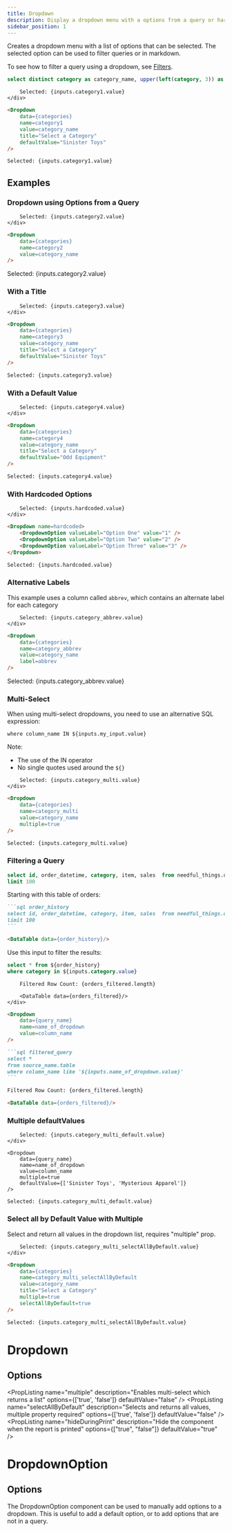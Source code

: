 ```yaml
---
title: Dropdown
description: Display a dropdown menu with a options from a query or hardcoded options.
sidebar_position: 1
---
```


Creates a dropdown menu with a list of options that can be selected. The selected option can be used to filter queries or in markdown.

To see how to filter a query using a dropdown, see [Filters](/core-concepts/filters).

```sql categories
select distinct category as category_name, upper(left(category, 3)) as abbrev from needful_things.orders
```

<DocTab>
    <div slot='preview'>
        <Dropdown data={categories} name=category1 value=category_name title="Select a Category" defaultValue="Sinister Toys"/>

        Selected: {inputs.category1.value}
    </div>

````markdown
<Dropdown 
    data={categories} 
    name=category1 
    value=category_name 
    title="Select a Category" 
    defaultValue="Sinister Toys"
/>

Selected: {inputs.category1.value}
````
</DocTab>

## Examples

### Dropdown using Options from a Query

<DocTab>
    <div slot='preview'>
        <Dropdown data={categories} name=category2 value=category_name/>
        
        Selected: {inputs.category2.value}
    </div>

````markdown
<Dropdown 
    data={categories} 
    name=category2 
    value=category_name 
/>
````

Selected: {inputs.category2.value}
</DocTab>

### With a Title

<DocTab>
    <div slot='preview'>
        <Dropdown data={categories} name=category3 value=category_name title="Select a Category" defaultValue="Sinister Toys"/>
        
        Selected: {inputs.category3.value}
    </div>

````markdown
<Dropdown 
    data={categories} 
    name=category3 
    value=category_name 
    title="Select a Category" 
    defaultValue="Sinister Toys"
/>

Selected: {inputs.category3.value}
````

</DocTab>

### With a Default Value


<DocTab>
    <div slot='preview'>
        <Dropdown
            data={categories} 
            name=category4
            value=category_name
            title="Select a Category"
            defaultValue="Odd Equipment"
        />

        Selected: {inputs.category4.value}
    </div>

````markdown
<Dropdown
    data={categories} 
    name=category4
    value=category_name
    title="Select a Category"
    defaultValue="Odd Equipment"
/>

Selected: {inputs.category4.value}
````
</DocTab>


### With Hardcoded Options

<DocTab>
    <div slot='preview'>
        <Dropdown name=hardcoded>
            <DropdownOption valueLabel="Option One" value="1" />
            <DropdownOption valueLabel="Option Two" value="2" />
            <DropdownOption valueLabel="Option Three" value="3" />
        </Dropdown>
        
        Selected: {inputs.hardcoded.value}
    </div>

````markdown
<Dropdown name=hardcoded>
    <DropdownOption valueLabel="Option One" value="1" />
    <DropdownOption valueLabel="Option Two" value="2" />
    <DropdownOption valueLabel="Option Three" value="3" />
</Dropdown>

Selected: {inputs.hardcoded.value}
````
</DocTab>

### Alternative Labels

This example uses a column called `abbrev`, which contains an alternate label for each category

<DocTab>
    <div slot='preview'>
        <Dropdown
            data={categories} 
            name=category_abbrev
            value=category_name
            label=abbrev
        />

        Selected: {inputs.category_abbrev.value}
    </div>

````markdown
<Dropdown
    data={categories} 
    name=category_abbrev
    value=category_name
    label=abbrev
/>
````

Selected: {inputs.category_abbrev.value}
</DocTab>


### Multi-Select

When using multi-select dropdowns, you need to use an alternative SQL expression:

`where column_name IN ${inputs.my_input.value}`

Note: 
- The use of the IN operator
- No single quotes used around the `${}`

<DocTab>
    <div slot='preview'>
        <Dropdown
            data={categories} 
            name=category_multi
            value=category_name
            multiple=true
        />
        
        Selected: {inputs.category_multi.value}
    </div>

````markdown
<Dropdown
    data={categories} 
    name=category_multi
    value=category_name
    multiple=true
/>

Selected: {inputs.category_multi.value}
````
</DocTab>




### Filtering a Query


```sql order_history
select id, order_datetime, category, item, sales  from needful_things.orders
limit 100
```

Starting with this table of orders:

<DocTab>
    <div slot='preview'>
        <DataTable data={order_history}/>
    </div>

````markdown
```sql order_history
select id, order_datetime, category, item, sales  from needful_things.orders
limit 100
```

<DataTable data={order_history}/>
````
</DocTab>

Use this input to filter the results:

```sql orders_filtered
select * from ${order_history}
where category in ${inputs.category.value}
```

<DocTab>
    <div slot='preview'>
        <Dropdown
            data={categories} 
            name=category
            value=category_name
            multiple=true
            defaultValue={['Sinister Toys']}
        />

        Filtered Row Count: {orders_filtered.length}

        <DataTable data={orders_filtered}/>
    </div>

````markdown
<Dropdown
    data={query_name} 
    name=name_of_dropdown
    value=column_name
/>

```sql filtered_query
select *
from source_name.table
where column_name like '${inputs.name_of_dropdown.value}'
```

Filtered Row Count: {orders_filtered.length}

<DataTable data={orders_filtered}/>
````
</DocTab>


### Multiple defaultValues

<DocTab>
    <div slot='preview'>
        <Dropdown
            data={categories} 
            name=category_multi_default
            value=category_name
            multiple=true
            defaultValue={['Sinister Toys', 'Mysterious Apparel']}
        />

        Selected: {inputs.category_multi_default.value}
    </div>

````svelte
<Dropdown
    data={query_name} 
    name=name_of_dropdown
    value=column_name
    multiple=true
	defaultValue={['Sinister Toys', 'Mysterious Apparel']}
/>

Selected: {inputs.category_multi_default.value}
````
</DocTab>

### Select all by Default Value with Multiple

Select and return all values in the dropdown list, requires "multiple" prop.

<DocTab>
    <div slot='preview'>
        <Dropdown
            data={categories} 
            name=category_multi_selectAllByDefault
            value=category_name
            title="Select a Category"
            multiple=true
            selectAllByDefault=true
        />

        Selected: {inputs.category_multi_selectAllByDefault.value}
    </div>

````markdown
<Dropdown
    data={categories} 
    name=category_multi_selectAllByDefault
    value=category_name
    title="Select a Category"
    multiple=true
    selectAllByDefault=true
/>

Selected: {inputs.category_multi_selectAllByDefault.value}
````
</DocTab>

# Dropdown

## Options

<PropListing 
    name="name"
    description="Name of the dropdown, used to reference the selected value elsewhere as {`{inputs.name.value}`}"
    required
/>
<PropListing 
    name="data"
    description="Query name, wrapped in curly braces"
    options="query name"
/>
<PropListing 
    name="value"
    description="Column name from the query containing values to pick from"
    options="column name"
/>
<PropListing 
    name="multiple"
    description="Enables multi-select which returns a list"
    options={['true', 'false']}
    defaultValue="false"
/>
<PropListing 
    name="defaultValue"
    description="Value to use when the dropdown is first loaded. Must be one of the options in the dropdown. Arrays supported for multi-select."
    options="value from dropdown | array of values e.g. {`{['Value 1', 'Value 2']}`}"
/>
<PropListing 
    name="selectAllByDefault"
    description="Selects and returns all values, multiple property required"
    options={['true', 'false']}
    defaultValue="false"
/>
<PropListing 
    name="noDefault"
    description="Stops any default from being selected. Overrides any set `defaultValue`."
    options="boolean"
    defaultValue="false"
/>
<PropListing 
    name="disableSelectAll"
    description="Removes the `Select all` button. Recommended for large datasets."
    options="boolean"
    defaultValue="false"
/>
<PropListing 
    name="label"
    description="Column name from the query containing labels to display instead of the values (e.g., you may want to have the drop-down use `customer_id` as the value, but show `customer_name` to your users)"
    options="column name"
    defaultValue="Uses the column in value"
/>
<PropListing 
    name="title"
    description="Title to display above the dropdown"
    options="string"
/>
<PropListing 
    name="order"
    description="Column to sort options by, with optional ordering keyword"
    options="column name [ asc | desc ]"
    defaultValue="Ascending based on dropdown value (or label, if specified)"
/>
<PropListing 
    name="where"
    description="SQL where fragment to filter options by (e.g., where sales > 40000)"
    options="SQL where clause"
/>
<PropListing 
    name="hideDuringPrint"
    description="Hide the component when the report is printed"
    options={["true", "false"]}
    defaultValue="true"
/>

# DropdownOption

## Options

The DropdownOption component can be used to manually add options to a dropdown. This is useful to add a default option, or to add options that are not in a query.

<PropListing 
    name="value"
    description="Value to use when the option is selected"
    required
/>
<PropListing 
    name="valueLabel"
    description="Label to display for the option in the dropdown"
    defaultValue="Uses the value"
/>
